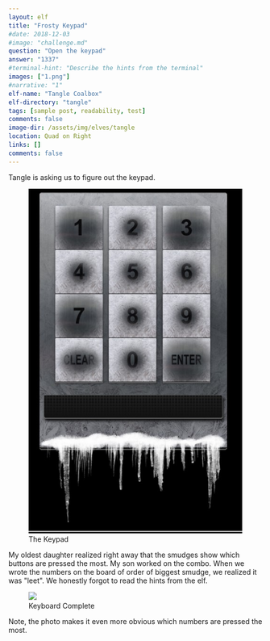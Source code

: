 ```yaml
---
layout: elf
title: "Frosty Keypad"
#date: 2018-12-03
#image: "challenge.md"
question: "Open the keypad"
answer: "1337"
#terminal-hint: "Describe the hints from the terminal"
images: ["1.png"]
#narrative: "1"
elf-name: "Tangle Coalbox"
elf-directory: "tangle"
tags: [sample post, readability, test]
comments: false
image-dir: /assets/img/elves/tangle
location: Quad on Right
links: []
comments: false
---
```


Tangle is asking us to figure out the keypad.  

<figure>
	<img src="/assets/img/elves/tangle/1.jpg">
	<figcaption>The Keypad</figcaption>
</figure>

My oldest daughter realized right away that the smudges show which buttons are pressed the most.  My son worked on the combo.  When we wrote the numbers on the board of order of biggest smudge, we realized it was "leet".  We honestly forgot to read the hints from the elf.

<figure>
	<img src="/assets/img/elves/tangle/2.jpg">
	<figcaption>Keyboard Complete</figcaption>
</figure>

Note, the photo makes it even more obvious which numbers are pressed the most.